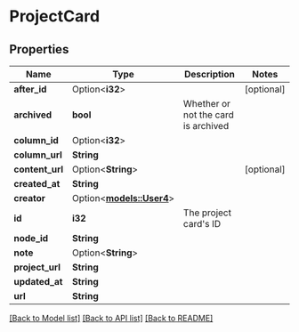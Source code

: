 # ProjectCard

## Properties

Name | Type | Description | Notes
------------ | ------------- | ------------- | -------------
**after_id** | Option<**i32**> |  | [optional]
**archived** | **bool** | Whether or not the card is archived | 
**column_id** | Option<**i32**> |  | 
**column_url** | **String** |  | 
**content_url** | Option<**String**> |  | [optional]
**created_at** | **String** |  | 
**creator** | Option<[**models::User4**](User_4.md)> |  | 
**id** | **i32** | The project card's ID | 
**node_id** | **String** |  | 
**note** | Option<**String**> |  | 
**project_url** | **String** |  | 
**updated_at** | **String** |  | 
**url** | **String** |  | 

[[Back to Model list]](../README.md#documentation-for-models) [[Back to API list]](../README.md#documentation-for-api-endpoints) [[Back to README]](../README.md)


